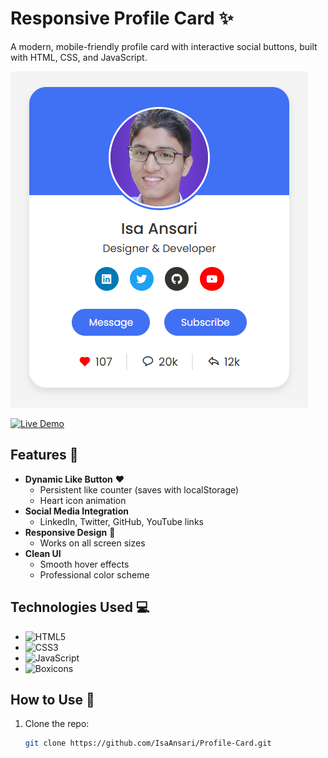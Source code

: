 # Responsive Profile Card ✨

A modern, mobile-friendly profile card with interactive social buttons, built with HTML, CSS, and JavaScript.

![My Profile Card](./preview.png)

[![Live Demo](https://img.shields.io/badge/View_Live-Profile_Card-2ea44f?style=for-the-badge)](https://isaansari.github.io/Profile-Card/)

## Features 🌟
- **Dynamic Like Button** ❤️  
  - Persistent like counter (saves with localStorage)
  - Heart icon animation
- **Social Media Integration**  
  - LinkedIn, Twitter, GitHub, YouTube links
- **Responsive Design** 📱  
  - Works on all screen sizes
- **Clean UI**  
  - Smooth hover effects
  - Professional color scheme

## Technologies Used 💻
- ![HTML5](https://img.shields.io/badge/-HTML5-E34F26?logo=html5&logoColor=white)
- ![CSS3](https://img.shields.io/badge/-CSS3-1572B6?logo=css3&logoColor=white)
- ![JavaScript](https://img.shields.io/badge/-JavaScript-F7DF1E?logo=javascript&logoColor=black)
- ![Boxicons](https://img.shields.io/badge/-Boxicons-24292E?logo=box&logoColor=white)

## How to Use 🚀
1. Clone the repo:
   ```bash
   git clone https://github.com/IsaAnsari/Profile-Card.git
